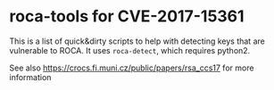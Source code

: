 # roca-tools for CVE-2017-15361

This is a list of quick&dirty scripts to help with detecting keys that are vulnerable to ROCA.
It uses `roca-detect`, which requires python2.

See also https://crocs.fi.muni.cz/public/papers/rsa_ccs17 for more information
